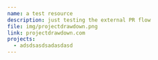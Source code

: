 ```yaml
---
name: a test resource
description: just testing the external PR flow
file: img/projectdrawdown.png
link: projectdrawdown.com
projects:
  - adsdsasdsadasdasd
---
```

